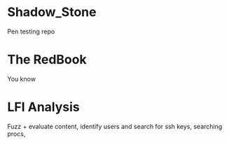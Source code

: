 # Shadow_Stone
Pen testing repo

# The RedBook
You know

# LFI Analysis
Fuzz + evaluate content, identify users and search for ssh keys, searching procs, 

